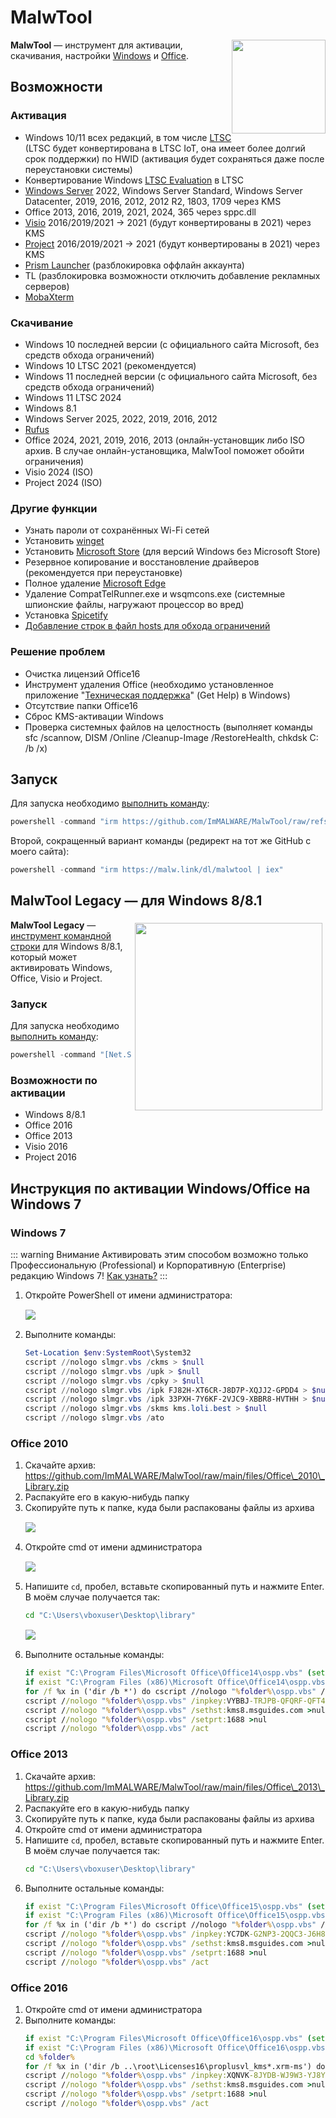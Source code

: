 # MalwTool

<img src="/img/logo/malwtool.png" style="float: right" width="150">

**MalwTool** — инструмент для активации, скачивания, настройки [Windows](https://ru.wikipedia.org/wiki/Windows) и [Office](https://ru.wikipedia.org/wiki/Microsoft_Office).

## Возможности

### Активация

*   Windows 10/11 всех редакций, в том числе [LTSC](https://ru.wikipedia.org/wiki/LTSC) (LTSC будет конвертирована в LTSC IoT, она имеет более долгий срок поддержки) по HWID (активация будет сохраняться даже после переустановки системы)
*   Конвертирование Windows [LTSC Evaluation](/windows/ltsc-evaluation) в LTSC
*   [Windows Server](https://ru.wikipedia.org/wiki/Windows_Server) 2022, Windows Server Standard, Windows Server Datacenter, 2019, 2016, 2012, 2012 R2, 1803, 1709 через KMS
*   Office 2013, 2016, 2019, 2021, 2024, 365 через sppc.dll
*   [Visio](https://ru.wikipedia.org/wiki/Microsoft_Visio) 2016/2019/2021 -> 2021 (будут конвертированы в 2021) через KMS
*   [Project](https://ru.wikipedia.org/wiki/Microsoft_Project) 2016/2019/2021 -> 2021 (будут конвертированы в 2021) через KMS
*   [Prism Launcher](https://prismlauncher.org) (разблокировка оффлайн аккаунта)
*   TL (разблокировка возможности отключить добавление рекламных серверов)
*   [MobaXterm](https://mobaxterm.mobatek.net)

### Скачивание

*   Windows 10 последней версии (с официального сайта Microsoft, без средств обхода ограничений)
*   Windows 10 LTSC 2021 (рекомендуется)
*   Windows 11 последней версии (с официального сайта Microsoft, без средств обхода ограничений)
*   Windows 11 LTSC 2024
*   Windows 8.1
*   Windows Server 2025, 2022, 2019, 2016, 2012
*   [Rufus](/apps/rufus)
*   Office 2024, 2021, 2019, 2016, 2013 (онлайн-установщик либо ISO архив. В случае онлайн-установщика, MalwTool поможет обойти ограничения)
*   Visio 2024 (ISO)
*   Project 2024 (ISO)

### Другие функции

*   Узнать пароли от сохранённых Wi-Fi сетей
*   Установить [winget](/apps/winget)
*   Установить [Microsoft Store](https://ru.wikipedia.org/wiki/Microsoft_Store) (для версий Windows без Microsoft Store)
*   Резервное копирование и восстановление драйверов (рекомендуется при переустановке)
*   Полное удаление [Microsoft Edge](https://ru.m.wikipedia.org/wiki/Microsoft_Edge)
*   Удаление CompatTelRunner.exe и wsqmcons.exe (системные шпионские файлы, нагружают процессор во вред)
*   Установка [Spicetify](/apps/spicetify)
*   [Добавление строк в файл hosts для обхода ограничений](https://info.dns.malw.link/hosts)

### Решение проблем

*   Очистка лицензий Office16
*   Инструмент удаления Office (необходимо установленное приложение "[Техническая поддержка](/windows/get-help)" (Get Help) в Windows)
*   Отсутствие папки Office16
*   Сброс KMS-активации Windows
*   Проверка системных файлов на целостность (выполняет команды sfc /scannow, DISM /Online /Cleanup-Image /RestoreHealth, chkdsk C: /b /x)

## Запуск

Для запуска необходимо [выполнить команду](/windows/run):

```powershell
powershell -command "irm https://github.com/ImMALWARE/MalwTool/raw/refs/heads/main/MalwTool.ps1 | iex"
```

Второй, сокращенный вариант команды (редирект на тот же GitHub с моего сайта):

```powershell
powershell -command "irm https://malw.link/dl/malwtool | iex"
```

## MalwTool Legacy — для Windows 8/8.1
 <img src="/img/apps/malwtool/1.png" style="float: right; margin: 5px" width="300px">

**MalwTool Legacy** — [инструмент командной строки](https://ru.wikipedia.org/wiki/%D0%98%D0%BD%D1%82%D0%B5%D1%80%D1%84%D0%B5%D0%B9%D1%81_%D0%BA%D0%BE%D0%BC%D0%B0%D0%BD%D0%B4%D0%BD%D0%BE%D0%B9_%D1%81%D1%82%D1%80%D0%BE%D0%BA%D0%B8) для Windows 8/8.1, который может активировать Windows, Office, Visio и Project.

### Запуск

Для запуска необходимо [выполнить команду](/windows/run):

```powershell
powershell -command "[Net.ServicePointManager]::SecurityProtocol = [Net.SecurityProtocolType]::Tls12; irm https://raw.githubusercontent.com/ImMALWARE/MalwTool/main/MalwToolLegacy.ps1 | iex"
```

### **Возможности по активации**

*   Windows 8/8.1
*   Office 2016
*   Office 2013
*   Visio 2016
*   Project 2016

## Инструкция по активации Windows/Office на Windows 7

### Windows 7

::: warning Внимание
Активировать этим способом возможно только Профессиональную (Professional) и Корпоративную (Enterprise) редакцию Windows 7! [Как узнать?](/windows/win7-edition)
:::

1.  Откройте PowerShell от имени администратора:
    <img src="/img/apps/malwtool/2.png" style="margin: 15px auto; display: block">

2.  Выполните команды:

    ```powershell
    Set-Location $env:SystemRoot\System32
    cscript //nologo slmgr.vbs /ckms > $null
    cscript //nologo slmgr.vbs /upk > $null
    cscript //nologo slmgr.vbs /cpky > $null
    cscript //nologo slmgr.vbs /ipk FJ82H-XT6CR-J8D7P-XQJJ2-GPDD4 > $null # 7 Professional
    cscript //nologo slmgr.vbs /ipk 33PXH-7Y6KF-2VJC9-XBBR8-HVTHH > $null # 7 Enterprise
    cscript //nologo slmgr.vbs /skms kms.loli.best > $null
    cscript //nologo slmgr.vbs /ato
    ```

### Office 2010

1.  Скачайте архив: https://github.com/ImMALWARE/MalwTool/raw/main/files/Office\_2010\_Library.zip
2.  Распакуйте его в какую-нибудь папку
3.  Скопируйте путь к папке, куда были распакованы файлы из архива
    <img src="/img/apps/malwtool/3.png" style="margin: 15px auto; display: block">
4.  Откройте cmd от имени администратора
    <img src="/img/apps/malwtool/4.png" style="margin: 15px auto; display: block">
5.  Напишите `cd`, пробел, вставьте скопированный путь и нажмите Enter. В моём случае получается так:
    ```bat
    cd "C:\Users\vboxuser\Desktop\library"
    ```
    <img src="/img/apps/malwtool/5.png" style="margin: 15px auto; display: block">
6.  Выполните остальные команды:
    ```bat
    if exist "C:\Program Files\Microsoft Office\Office14\ospp.vbs" (set "folder=C:\Program Files\Microsoft Office\Office14")
    if exist "C:\Program Files (x86)\Microsoft Office\Office14\ospp.vbs" (set "folder=C:\Program Files (x86)\Microsoft Office\Office14")
    for /f %x in ('dir /b *') do cscript //nologo "%folder%\ospp.vbs" /inslic:%x
    cscript //nologo "%folder%\ospp.vbs" /inpkey:VYBBJ-TRJPB-QFQRF-QFT4D-H3GVB >nul
    cscript //nologo "%folder%\ospp.vbs" /sethst:kms8.msguides.com >nul
    cscript //nologo "%folder%\ospp.vbs" /setprt:1688 >nul
    cscript //nologo "%folder%\ospp.vbs" /act
    ```

### Office 2013

1.  Скачайте архив: https://github.com/ImMALWARE/MalwTool/raw/main/files/Office\_2013\_Library.zip
2.  Распакуйте его в какую-нибудь папку
3.  Скопируйте путь к папке, куда были распакованы файлы из архива
4.  Откройте cmd от имени администратора
5.  Напишите `cd`, пробел, вставьте скопированный путь и нажмите Enter. В моём случае получается так:
    ```bat
    cd "C:\Users\vboxuser\Desktop\library"
    ```
6.  Выполните остальные команды:
    ```bat
    if exist "C:\Program Files\Microsoft Office\Office15\ospp.vbs" (set "folder=C:\Program Files\Microsoft Office\Office15")
    if exist "C:\Program Files (x86)\Microsoft Office\Office15\ospp.vbs" (set "folder=C:\Program Files (x86)\Microsoft Office\Office15")
    for /f %x in ('dir /b *') do cscript //nologo "%folder%\ospp.vbs" /inslic:%x
    cscript //nologo "%folder%\ospp.vbs" /inpkey:YC7DK-G2NP3-2QQC3-J6H88-GVGXT >nul
    cscript //nologo "%folder%\ospp.vbs" /sethst:kms8.msguides.com >nul
    cscript //nologo "%folder%\ospp.vbs" /setprt:1688 >nul
    cscript //nologo "%folder%\ospp.vbs" /act
    ```

### Office 2016

1.  Откройте cmd от имени администратора
2.  Выполните команды:
    ```bat
    if exist "C:\Program Files\Microsoft Office\Office16\ospp.vbs" (set "folder=C:\Program Files\Microsoft Office\Office16")
    if exist "C:\Program Files (x86)\Microsoft Office\Office16\ospp.vbs" (set "folder=C:\Program Files (x86)\Microsoft Office\Office16")
    cd %folder%
    for /f %x in ('dir /b ..\root\Licenses16\proplusvl_kms*.xrm-ms') do cscript ospp.vbs /inslic:"..\root\Licenses16\%x" >nul
    cscript //nologo "%folder%\ospp.vbs" /inpkey:XQNVK-8JYDB-WJ9W3-YJ8YR-WFG99 >nul
    cscript //nologo "%folder%\ospp.vbs" /sethst:kms8.msguides.com >nul
    cscript //nologo "%folder%\ospp.vbs" /setprt:1688 >nul
    cscript //nologo "%folder%\ospp.vbs" /act
    ```